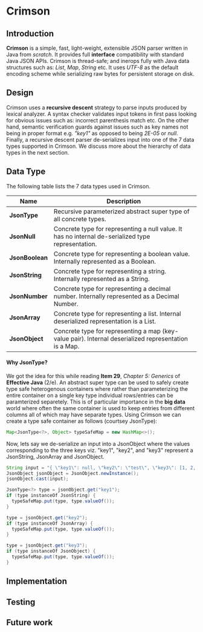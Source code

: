 # Crimson
## Introduction
**Crimson** is a simple, fast, light-weight, extensible JSON parser written in Java from *scratch*. It provides full **interface** compatibility with standard Java JSON APIs. Crimson is thread-safe; and inerops fully with Java data structures such as: *List*, *Map*, *String* etc. It uses *UTF-8* as the default encoding scheme while serializing raw bytes for persistent storage on disk.

## Design
Crimson uses a **recursive descent** strategy to parse inputs produced by lexical analyzer. A syntax checker validates input tokens in first pass looking for obvious issues such as: incorrect parenthesis match etc. On the other hand, semantic verification guards against issues such as key names not being in proper format e.g. *"key1"* as opposed to being *2E-05* or *null*. Finally, a recursive descent parser de-serializes input into one of the 7 data types supported in Crimson. We discuss more about the hierarchy of data types in the next section. 

## Data Type
The following table lists the 7 data types used in Crimson.

Name | Description
-----| -----------
**JsonType** | Recursive parameterized abstract super type of all concrete types.
**JsonNull** | Concrete type for representing a null value. It has no internal de-serialized type representation.
**JsonBoolean** | Concrete type for representing a boolean value. Internally represented as a Boolean.
**JsonString** | Concrete type for representing a string. Internally represented as a String.
**JsonNumber** | Concrete type for representing a decimal number. Internally represented as a Decimal Number.
**JsonArray** | Concrete type for representing a list. Internal deserialized representation is a List.
**JsonObject** | Concrete type for representing a map (key-value pair). Internal deserialized representation is a Map.

#### Why JsonType?
We got the idea for this while reading **Item 29**, *Chapter 5: Generics* of **Effective Java** (2/e). An abstract super type can be used to safely create type safe heterogenous containers where rather than parameterizing the entire container on a single key type individual rows/entries can be paramterized separetely. This is of particular importance in the **big data** world where often the same container is used to keep entries from different columns all of which may have separate types. Using Crimson we can create a type safe container as follows (courtsey JsonType):

```java
Map<JsonType<?>, Object> typeSafeMap = new HashMap<>();
```

Now, lets say we de-serialize an input into a JsonObject where the values corresponding to the three keys viz. "key1", "key2", and "key3" represent a JsonString, JsonArray and JsonObject. 

```java
String input = "{ \"key1\": null, \"key2\": \"test\", \"key3\": [1, 2, 3], \"key4\": {\"key5\": \"value5\"} }";
JsonObject jsonObject = JsonObject.newInstance();
jsonObject.cast(input);

JsonType<?> type = jsonObject.get("key1");
if (type instanceOf JsonString) {
  typeSafeMap.put(type, type.valueOf());
}

type = jsonObject.get("key2");
if (type instanceOf JsonArray) {
  typeSafeMap.put(type, type.valueOf());
}

type = jsonObject.get("key3");
if (type instanceOf JsonObject) {
  typeSafeMap.put(type, type.valueOf());
}
```



## Implementation 

## Testing

## Future work
